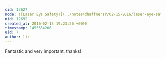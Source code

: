 ```yaml
---
cid: 13627
node: ![Laser Eye Safety!](../notes/dhaffnersr/02-15-2016/laser-eye-safety)
nid: 12692
created_at: 2016-02-15 19:23:26 +0000
timestamp: 1455564206
uid: 7
author: liz
---
```


Fantastic and very important, thanks!